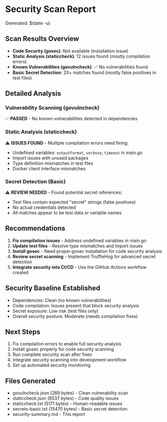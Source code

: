 # Security Scan Report
Generated: $(date -u)

## Scan Results Overview

- **Code Security (gosec)**: Not available (installation issue)
- **Static Analysis (staticcheck)**: 12 issues found (mostly compilation errors)
- **Known Vulnerabilities (govulncheck)**: ✅ No vulnerabilities found
- **Basic Secret Detection**: 20+ matches found (mostly false positives in test files)

## Detailed Analysis

### Vulnerability Scanning (govulncheck)
✅ **PASSED** - No known vulnerabilities detected in dependencies

### Static Analysis (staticcheck)
⚠️ **ISSUES FOUND** - Multiple compilation errors need fixing:
- Undefined variables: `outputFormat`, `verbose`, `timeout` in main.go
- Import issues with unused packages
- Type definition mismatches in test files
- Docker client interface mismatches

### Secret Detection (Basic)
⚠️ **REVIEW NEEDED** - Found potential secret references:
- Test files contain expected "secret" strings (false positives)
- No actual credentials detected
- All matches appear to be test data or variable names

## Recommendations

1. **Fix compilation issues** - Address undefined variables in main.go
2. **Update test files** - Resolve type mismatches and import issues  
3. **Install gosec** - Need proper gosec installation for code security analysis
4. **Review secret scanning** - Implement TruffleHog for advanced secret detection
5. **Integrate security into CI/CD** - Use the GitHub Actions workflow created

## Security Baseline Established

- Dependencies: Clean (no known vulnerabilities)
- Code compilation: Issues present that block security analysis
- Secret exposure: Low risk (test files only)
- Overall security posture: Moderate (needs compilation fixes)

## Next Steps

1. Fix compilation errors to enable full security analysis
2. Install gosec properly for code security scanning
3. Run complete security scan after fixes
4. Integrate security scanning into development workflow
5. Set up automated security monitoring

## Files Generated

- govulncheck.json (289 bytes) - Clean vulnerability scan
- staticcheck.json (6537 bytes) - Code quality issues
- staticcheck.txt (5171 bytes) - Human-readable issues
- secrets-basic.txt (15470 bytes) - Basic secret detection
- security-summary.md - This report
